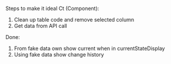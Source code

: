 Steps to make it ideal Ct (Component):

1. Clean up table code and remove selected column
2. Get data from API call

Done:

1. From fake data own show current when in currentStateDisplay
2. Using fake data show change history
